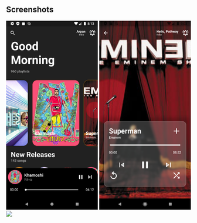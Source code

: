 ## Screenshots
<p float="left">
  <img src="/screenshots/1.png" width="250em" />
  <img src="/screenshots/2.png" width="250em" /> 
  <img src="/img3.png" width="100" />
</p>
